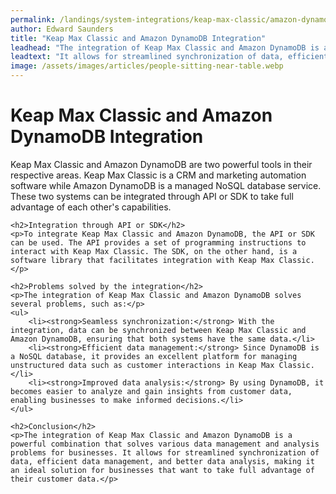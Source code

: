 ```yaml
---
permalink: /landings/system-integrations/keap-max-classic/amazon-dynamodb
author: Edward Saunders
title: "Keap Max Classic and Amazon DynamoDB Integration"
leadhead: "The integration of Keap Max Classic and Amazon DynamoDB is a powerful combination that solves various data management and analysis problems for businesses"
leadtext: "It allows for streamlined synchronization of data, efficient data management, and better data analysis, making it an ideal solution for businesses that want to take full advantage of their customer data."
image: /assets/images/articles/people-sitting-near-table.webp
---
```

<div class="arttext">	<h1>Keap Max Classic and Amazon DynamoDB Integration</h1>
	<p>Keap Max Classic and Amazon DynamoDB are two powerful tools in their respective areas. Keap Max Classic is a CRM and marketing automation software while Amazon DynamoDB is a managed NoSQL database service. These two systems can be integrated through API or SDK to take full advantage of each other's capabilities.</p>

	<h2>Integration through API or SDK</h2>
	<p>To integrate Keap Max Classic and Amazon DynamoDB, the API or SDK can be used. The API provides a set of programming instructions to interact with Keap Max Classic. The SDK, on the other hand, is a software library that facilitates integration with Keap Max Classic.</p>

	<h2>Problems solved by the integration</h2>
	<p>The integration of Keap Max Classic and Amazon DynamoDB solves several problems, such as:</p>
	<ul>
		<li><strong>Seamless synchronization:</strong> With the integration, data can be synchronized between Keap Max Classic and Amazon DynamoDB, ensuring that both systems have the same data.</li>
		<li><strong>Efficient data management:</strong> Since DynamoDB is a NoSQL database, it provides an excellent platform for managing unstructured data such as customer interactions in Keap Max Classic.</li>
		<li><strong>Improved data analysis:</strong> By using DynamoDB, it becomes easier to analyze and gain insights from customer data, enabling businesses to make informed decisions.</li>
	</ul>

	<h2>Conclusion</h2>
	<p>The integration of Keap Max Classic and Amazon DynamoDB is a powerful combination that solves various data management and analysis problems for businesses. It allows for streamlined synchronization of data, efficient data management, and better data analysis, making it an ideal solution for businesses that want to take full advantage of their customer data.</p>
</div>
